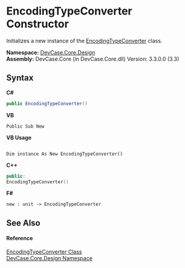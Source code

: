 # EncodingTypeConverter Constructor 
 

Initializes a new instance of the <a href="T_DevCase_Core_Design_EncodingTypeConverter">EncodingTypeConverter</a> class.

**Namespace:**&nbsp;<a href="N_DevCase_Core_Design">DevCase.Core.Design</a><br />**Assembly:**&nbsp;DevCase.Core (in DevCase.Core.dll) Version: 3.3.0.0 (3.3)

## Syntax

**C#**<br />
``` C#
public EncodingTypeConverter()
```

**VB**<br />
``` VB
Public Sub New
```

**VB Usage**<br />
``` VB Usage

Dim instance As New EncodingTypeConverter()
```

**C++**<br />
``` C++
public:
EncodingTypeConverter()
```

**F#**<br />
``` F#
new : unit -> EncodingTypeConverter
```


## See Also


#### Reference
<a href="T_DevCase_Core_Design_EncodingTypeConverter">EncodingTypeConverter Class</a><br /><a href="N_DevCase_Core_Design">DevCase.Core.Design Namespace</a><br />